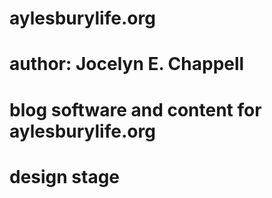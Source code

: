 # aylesburylife.org

# author: Jocelyn E. Chappell

# blog software and content for aylesburylife.org

# design stage
